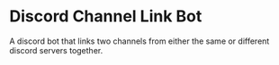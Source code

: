 # Discord Channel Link Bot
A discord bot that links two channels from either the same or different discord servers together.
